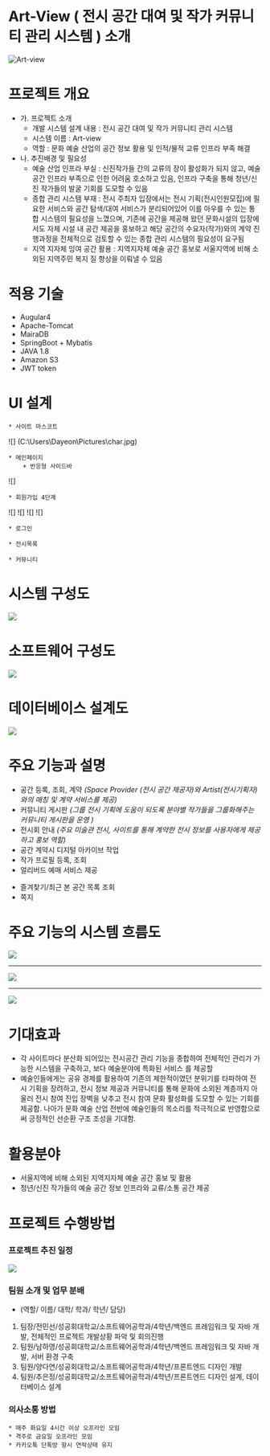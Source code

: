 Art-View ( 전시 공간 대여 및 작가 커뮤니티 관리 시스템 ) 소개
==========================================================
![](https://blogfiles.pstatic.net/MjAxODA2MTZfMjkz/MDAxNTI5MTUwMjQ0MTM0.VJqMAXYbo-nQ03NdWkO_NsDIYVEK26CbKSXqM_vkHa4g.f638-JMmggqJbSfLal-UpDUa7CCB9sLnHkCyZXSRFJAg.PNG.iris9602/logo.PNG "Art-view" )
# 프로젝트 개요
  + 가. 프로젝트 소개
    * 개발 시스템 설계 내용 : 전시 공간 대여 및 작가 커뮤니티 관리 시스템
    * 시스템 이름 : Art-view
    * 역할 : 문화 예술 산업의 공간 정보 활용 및 인적/물적 교류 인프라 부족 해결
  + 나. 추진배경 및 필요성
    * 예술 산업 인프라 부실 : 신진작가들 간의 교류의 장이 활성화가 되지 않고, 예술 공간 인프라 부족으로 인한 어려움 호소하고 있음, 인프라 구축을 통해 청년/신진 작가들의 발굴 기회를 도모할 수 있음 
    * 종합 관리 시스템 부재 : 전시 주최자 입장에서는 전시 기획(전시인원모집)에 필요한 서비스와 공간 탐색/대여 서비스가 분리되어있어 이를 아우를 수 있는 통합 시스템의 필요성을 느꼈으며, 기존에 공간을 제공해 왔던 문화시설의 입장에서도 자체 시설 내 공간 제공을 홍보하고 해당 공간의 수요자(작가)와의 계약 진행과정을 전체적으로 검토할 수 있는 종합 관리 시스템의 필요성이 요구됨 
    * 지역 지자체 잉여 공간 활용 : 지역지자체 예술 공간 홍보로 서울지역에 비해 소외된 지역주민 복지 질 향상을 이뤄낼 수 있음

# 적용 기술
  * Augular4
  * Apache-Tomcat
  * MairaDB
  * SpringBoot + Mybatis
  * JAVA 1.8
  * Amazon S3 
  * JWT token 
  
# UI 설계

    * 사이트 마스코트
![] 
(C:\Users\Dayeon\Pictures\char.jpg)

    * 메인페이지
        + 반응형 사이드바 
![]

    * 회원가입 4단계

![]
![]
![]
![]

    * 로그인

    * 전시목록

    * 커뮤니티
    

  
# 시스템 구성도
![](https://blogfiles.pstatic.net/MjAxODA2MTZfMTEy/MDAxNTI5MTUwOTk0NDU4.8uVEenzOw0zl2Xi23T6XmuD9ji6h3isLE-GHeKT-m40g.zjuXmAi7Hpx1Wn2KJ_btZ7SL5XtTVRQK36Wlq2tHuRAg.JPEG.iris9602/%EC%8B%9C%EC%8A%A4%ED%85%9C%EA%B5%AC%EC%84%B1%EB%8F%84.jpg)

# 소프트웨어 구성도
![](https://blogfiles.pstatic.net/MjAxODA2MTZfOTUg/MDAxNTI5MTUwOTkzOTgw.bDZ4ytK81tUraxXsrEpYzC8prmT_-G1sr2KSMdSL-Rkg.Tr-FlfVSsNWX2OqpPymtBZE0kUvXC5HgO5q6eogSi2sg.PNG.iris9602/%EC%86%8C%ED%94%84%ED%8A%B8%EC%9B%A8%EC%96%B4%EA%B5%AC%EC%84%B1%EB%8F%84.png)

# 데이터베이스 설계도
![](https://blogfiles.pstatic.net/MjAxODA2MTZfMTAg/MDAxNTI5MTUyNzM0NDc5.vHmHao6qdgHPtpOp8PWLPtIPpQas0sri9ie6R1H1RKkg.vWIg4zjRDQ-XPCevE6fHsTKnFX7MwxXKDmIhJjvYpW8g.JPEG.iris9602/KakaoTalk_20180616_213818620.jpg)

 # 주요 기능과 설명
  * 공간 등록, 조회, 계약 *(Space Provider (전시 공간 제공자)와 Artist(전시기획자)와의 매칭 및 계약 서비스를 제공)*
  * 커뮤니티 게시판 *(그룹 전시 기획에 도움이 되도록 분야별 작가들을 그룹화해주는 커뮤니티 게시판을 운영 )*
  * 전시회 안내 *(주요 미술관 전시, 사이트를 통해 계약한 전시 정보를  사용자에게 제공하고 홍보 역할)*
  * 공간 계약시 디지털 아카이브 작업  
  * 작가 프로필 등록, 조회
  * 얼리버드 예매 서비스 제공 
  + 즐겨찾기/최근 본 공간 목록 조회
  + 쪽지
  
  # 주요 기능의 시스템 흐름도
   ![](https://blogfiles.pstatic.net/MjAxODA2MTZfOTcg/MDAxNTI5MTUwOTk0ODAx.pBwN9nRFONuRnOHK-tHiLgafrf_rmKLr419gn4lqZ2Ug.7zjmySdGMI-2MUeLguQaxAbY2EoW3w1g450SOXkzWbog.JPEG.iris9602/%EC%8B%9C%EC%8A%A4%ED%85%9C%ED%9D%90%EB%A6%84%EB%8F%84_%EA%B3%B5%EA%B0%84%EB%A7%A4%EC%B9%AD.jpg)
   - - -
   ![](https://blogfiles.pstatic.net/MjAxODA2MTZfMjUz/MDAxNTI5MTUwOTk1MTY0.FIwd8Bbj1rs2ZtiirB5lmwTfFE1hFv-EitRluw3hAX0g.LoJEx0F2WxaVaQLSP337OAfxXhMNVhTQS9czz49Z4tog.PNG.iris9602/%EC%8B%9C%EC%8A%A4%ED%85%9C%ED%9D%90%EB%A6%84%EB%8F%84_%EC%A0%84%EC%8B%9C%EC%A0%95%EB%B3%B4.png)
   - - -
   ![](https://blogfiles.pstatic.net/MjAxODA2MTZfMTA2/MDAxNTI5MTUwOTk1NTM5.8sdwYKis3erjPEPg3NmWQACd57YPiclpPMiEB_DskfYg.S0PYRL3ETcZxzX4yRMrBhpASDOFM20VorWK5mf5W05Ag.PNG.iris9602/%EC%8B%9C%EC%8A%A4%ED%85%9C%ED%9D%90%EB%A6%84%EB%8F%84_%EC%BB%A4%EB%AE%A4%EB%8B%88%ED%8B%B0.png)
  
  # 기대효과
   * 각 사이트마다 분산화 되어있는 전시공간 관리 기능을 종합하여 전체적인 관리가 가능한 시스템을 구축하고, 보다 예술분야에 특화된 서비스 를 제공할 
   * 예술인들에게는 공유 경제를 활용하여 기존의 제한적이였던 분위기를 타파하여  전시 기획을 장려하고, 전시 정보 제공과 커뮤니티를 통해 문화에 소외된 계층까지 아울러 전시 참여 진입 장벽을 낮추고 전시 참여 문화 활성화를 도모할 수 있는 기회를 제공함. 나아가 문화 예술 산업 전반에 예술인들의 목소리를 적극적으로 반영함으로써 긍정적인 선순환 구조 조성을 기대함.
   # 활용분야
   * 서울지역에 비해 소외된 지역지자체 예술 공간 홍보 및 활용
   * 청년/신진 작가들의 예술 공간 정보 인프라와 교류/소통 공간 제공
   
   # 프로젝트 수행방법 
   
   ### 프로젝트 추진 일정
   ![](https://blogfiles.pstatic.net/MjAxODA2MTZfMTY1/MDAxNTI5MTUyMjU0NDgz.ycyXLoP2LI3eJ81Z_AY6tFdW-20OKKzGYIy8enEvWT0g.SQosh1hTVXt0IpRJrrXE_ZJlPhYn7N91Jk_X-K8ywSUg.PNG.iris9602/%EC%9D%BC%EC%A0%95.PNG)
   ### 팀원 소개 및 업무 분배
   * (역할/ 이름/ 대학/ 학과/ 학년/ 담당)
   1. 팀장/전민선/성공회대학교/소프트웨어공학과/4학년/백엔드 프레임워크 및 자바 개발, 전체적인 프로젝트 개발상황 파악 및 회의진행
   2. 팀원/남하영/성공회대학교/소프트웨어공학과/4학년/백엔드 프레임워크 및 자바 개발, 서버 환경 구축
   3. 팀원/양다연/성공회대학교/소프트웨어공학과/4학년/프론트엔드 디자인 개발
   4. 팀원/추은정/성공회대학교/소프트웨어공학과/4학년/프론트엔드 디자인 설계, 데이터베이스 설계
   
   ### 의사소통 방법
    * 매주 화요일 4시간 이상 오프라인 모임 
    * 격주로 금요일 오프라인 모임 
    * 카카오톡 단톡방 항시 연락상태 유지
   
  
  
